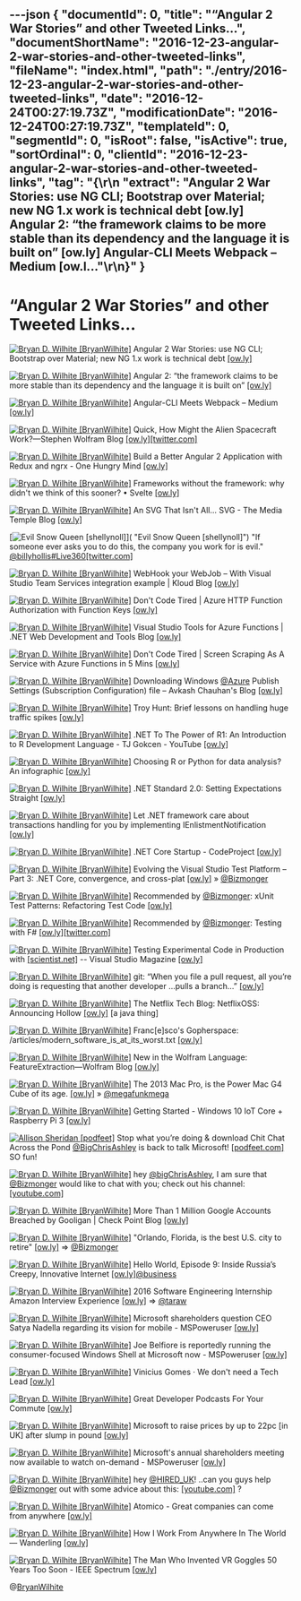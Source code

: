 ---json
{
  "documentId": 0,
  "title": "“Angular 2 War Stories” and other Tweeted Links…",
  "documentShortName": "2016-12-23-angular-2-war-stories-and-other-tweeted-links",
  "fileName": "index.html",
  "path": "./entry/2016-12-23-angular-2-war-stories-and-other-tweeted-links",
  "date": "2016-12-24T00:27:19.73Z",
  "modificationDate": "2016-12-24T00:27:19.73Z",
  "templateId": 0,
  "segmentId": 0,
  "isRoot": false,
  "isActive": true,
  "sortOrdinal": 0,
  "clientId": "2016-12-23-angular-2-war-stories-and-other-tweeted-links",
  "tag": "{\r\n  \"extract\": \"Angular 2 War Stories: use NG CLI; Bootstrap over Material; new NG 1.x work is technical debt [ow.ly] Angular 2: “the framework claims to be more stable than its dependency and the language it is built on” [ow.ly] Angular-CLI Meets Webpack – Medium [ow.l...\"\r\n}"
}
---

# “Angular 2 War Stories” and other Tweeted Links…

[<img alt="Bryan D. Wilhite [BryanWilhite]" src="https://songhay.blob.core.windows.net/shared-social-twitter/BryanWilhite.jpeg">](http://songhayblog.azurewebsites.net/ "Bryan D. Wilhite [BryanWilhite]") Angular 2 War Stories: use NG CLI; Bootstrap over Material; new NG 1.x work is technical debt [[ow.ly]](https://www.youtube.com/watch?v=i2P-KGUUxcg)

[<img alt="Bryan D. Wilhite [BryanWilhite]" src="https://songhay.blob.core.windows.net/shared-social-twitter/BryanWilhite.jpeg">](http://songhayblog.azurewebsites.net/ "Bryan D. Wilhite [BryanWilhite]") Angular 2: “the framework claims to be more stable than its dependency and the language it is built on” [[ow.ly]](http://ow.ly/6qwv306JobX)

[<img alt="Bryan D. Wilhite [BryanWilhite]" src="https://songhay.blob.core.windows.net/shared-social-twitter/BryanWilhite.jpeg">](http://songhayblog.azurewebsites.net/ "Bryan D. Wilhite [BryanWilhite]") Angular-CLI Meets Webpack – Medium [[ow.ly]](https://medium.com/@jeff.boothe/angular-cli-meets-webpack-7c9b1a1e1e89#.gl3vw7qpa)

[<img alt="Bryan D. Wilhite [BryanWilhite]" src="https://songhay.blob.core.windows.net/shared-social-twitter/BryanWilhite.jpeg">](http://songhayblog.azurewebsites.net/ "Bryan D. Wilhite [BryanWilhite]") Quick, How Might the Alien Spacecraft Work?—Stephen Wolfram Blog [[ow.ly]](https://writings.stephenwolfram.com/2016/11/quick-how-might-the-alien-spacecraft-work/?source=frontpage-latest-news)[[twitter.com]](https://twitter.com/BryanWilhite/status/810802200804896769/photo/1)

[<img alt="Bryan D. Wilhite [BryanWilhite]" src="https://songhay.blob.core.windows.net/shared-social-twitter/BryanWilhite.jpeg">](http://songhayblog.azurewebsites.net/ "Bryan D. Wilhite [BryanWilhite]") Build a Better Angular 2 Application with Redux and ngrx - One Hungry Mind [[ow.ly]](https://onehungrymind.com/build-better-angular-2-application-redux-ngrx/)

[<img alt="Bryan D. Wilhite [BryanWilhite]" src="https://songhay.blob.core.windows.net/shared-social-twitter/BryanWilhite.jpeg">](http://songhayblog.azurewebsites.net/ "Bryan D. Wilhite [BryanWilhite]") Frameworks without the framework: why didn't we think of this sooner? • Svelte [[ow.ly]](https://svelte.dev/blog/frameworks-without-the-framework/)

[<img alt="Bryan D. Wilhite [BryanWilhite]" src="https://songhay.blob.core.windows.net/shared-social-twitter/BryanWilhite.jpeg">](http://songhayblog.azurewebsites.net/ "Bryan D. Wilhite [BryanWilhite]") An SVG That Isn't All... SVG - The Media Temple Blog [[ow.ly]](https://mediatemple.net/blog/tips/an-svg-that-isnt-all-svg/)

[<img alt="Evil Snow Queen [shellynoll]" src="https://songhay.blob.core.windows.net/shared-social-twitter/shellynoll.jpg">]( "Evil Snow Queen [shellynoll]") "If someone ever asks you to do this, the company you work for is evil." [@billyhollis](http://twitter.com/billyhollis)[#Live360](http://twitter.com/search?q=%23Live360)[[twitter.com]](https://twitter.com/shellynoll/status/806968049274339330/photo/1)

[<img alt="Bryan D. Wilhite [BryanWilhite]" src="https://songhay.blob.core.windows.net/shared-social-twitter/BryanWilhite.jpeg">](http://songhayblog.azurewebsites.net/ "Bryan D. Wilhite [BryanWilhite]") WebHook your WebJob – With Visual Studio Team Services integration example | Kloud Blog [[ow.ly]](https://blog.kloud.com.au/2016/04/26/webhook-your-webjob-with-visual-studio-team-services-integration-example/)

[<img alt="Bryan D. Wilhite [BryanWilhite]" src="https://songhay.blob.core.windows.net/shared-social-twitter/BryanWilhite.jpeg">](http://songhayblog.azurewebsites.net/ "Bryan D. Wilhite [BryanWilhite]") Don't Code Tired | Azure HTTP Function Authorization with Function Keys [[ow.ly]](http://dontcodetired.com/blog/post/Azure-HTTP-Function-Authorization-with-Function-Keys)

[<img alt="Bryan D. Wilhite [BryanWilhite]" src="https://songhay.blob.core.windows.net/shared-social-twitter/BryanWilhite.jpeg">](http://songhayblog.azurewebsites.net/ "Bryan D. Wilhite [BryanWilhite]") Visual Studio Tools for Azure Functions | .NET Web Development and Tools Blog [[ow.ly]](https://devblogs.microsoft.com/aspnet/visual-studio-tools-for-azure-functions/)

[<img alt="Bryan D. Wilhite [BryanWilhite]" src="https://songhay.blob.core.windows.net/shared-social-twitter/BryanWilhite.jpeg">](http://songhayblog.azurewebsites.net/ "Bryan D. Wilhite [BryanWilhite]") Don't Code Tired | Screen Scraping As A Service with Azure Functions in 5 Mins [[ow.ly]](http://dontcodetired.com/blog/post/Screen-Scraping-As-A-Service-with-Azure-Functions-in-5-Mins)

[<img alt="Bryan D. Wilhite [BryanWilhite]" src="https://songhay.blob.core.windows.net/shared-social-twitter/BryanWilhite.jpeg">](http://songhayblog.azurewebsites.net/ "Bryan D. Wilhite [BryanWilhite]") Downloading Windows [@Azure](http://twitter.com/Azure) Publish Settings (Subscription Configuration) file – Avkash Chauhan's Blog [[ow.ly]](https://blogs.msdn.microsoft.com/avkashchauhan/2012/05/10/downloading-windows-azure-publish-settings-subscription-configuration-file/)

[<img alt="Bryan D. Wilhite [BryanWilhite]" src="https://songhay.blob.core.windows.net/shared-social-twitter/BryanWilhite.jpeg">](http://songhayblog.azurewebsites.net/ "Bryan D. Wilhite [BryanWilhite]") Troy Hunt: Brief lessons on handling huge traffic spikes [[ow.ly]](https://www.troyhunt.com/brief-lessons-on-handling-huge-traffic-spikes/)

[<img alt="Bryan D. Wilhite [BryanWilhite]" src="https://songhay.blob.core.windows.net/shared-social-twitter/BryanWilhite.jpeg">](http://songhayblog.azurewebsites.net/ "Bryan D. Wilhite [BryanWilhite]") .NET To The Power of R1: An Introduction to R Development Language - TJ Gokcen - YouTube [[ow.ly]](https://www.youtube.com/watch?v=JPyPnsb1XWM)

[<img alt="Bryan D. Wilhite [BryanWilhite]" src="https://songhay.blob.core.windows.net/shared-social-twitter/BryanWilhite.jpeg">](http://songhayblog.azurewebsites.net/ "Bryan D. Wilhite [BryanWilhite]") Choosing R or Python for data analysis? An infographic [[ow.ly]](https://www.datacamp.com/community/tutorials/r-or-python-for-data-analysis#gs.r_g6CjE)

[<img alt="Bryan D. Wilhite [BryanWilhite]" src="https://songhay.blob.core.windows.net/shared-social-twitter/BryanWilhite.jpeg">](http://songhayblog.azurewebsites.net/ "Bryan D. Wilhite [BryanWilhite]") .NET Standard 2.0: Setting Expectations Straight [[ow.ly]](https://www.infoq.com/news/2016/11/dotnet-standard-20-goals)

[<img alt="Bryan D. Wilhite [BryanWilhite]" src="https://songhay.blob.core.windows.net/shared-social-twitter/BryanWilhite.jpeg">](http://songhayblog.azurewebsites.net/ "Bryan D. Wilhite [BryanWilhite]") Let .NET framework care about transactions handling for you by implementing IEnlistmentNotification [[ow.ly]](https://blog.goyello.com/2016/11/30/let-net-framework-care-about-transactions-handling-for-you-by-implementing-ienlistmentnotification/)

[<img alt="Bryan D. Wilhite [BryanWilhite]" src="https://songhay.blob.core.windows.net/shared-social-twitter/BryanWilhite.jpeg">](http://songhayblog.azurewebsites.net/ "Bryan D. Wilhite [BryanWilhite]") .NET Core Startup - CodeProject [[ow.ly]](https://www.codeproject.com/Articles/1158377/NET-Core-Startup)

[<img alt="Bryan D. Wilhite [BryanWilhite]" src="https://songhay.blob.core.windows.net/shared-social-twitter/BryanWilhite.jpeg">](http://songhayblog.azurewebsites.net/ "Bryan D. Wilhite [BryanWilhite]") Evolving the Visual Studio Test Platform – Part 3: .NET Core, convergence, and cross-plat [[ow.ly]](https://devblogs.microsoft.com/devops/evolving-the-test-platform-part-3-net-core-convergence-and-cross-plat/) » [@Bizmonger](http://twitter.com/Bizmonger)

[<img alt="Bryan D. Wilhite [BryanWilhite]" src="https://songhay.blob.core.windows.net/shared-social-twitter/BryanWilhite.jpeg">](http://songhayblog.azurewebsites.net/ "Bryan D. Wilhite [BryanWilhite]") Recommended by [@Bizmonger](http://twitter.com/Bizmonger): xUnit Test Patterns: Refactoring Test Code [[ow.ly]](https://www.amazon.com/xUnit-Test-Patterns-Refactoring-Code/dp/0131495054%3FSubscriptionId%3D1SW6D7X6ZXXR92KVX0G2%26tag%3Dthekintespacec00%26linkCode%3Dxm2%26camp%3D2025%26creative%3D165953%26creativeASIN%3D0131495054)

[<img alt="Bryan D. Wilhite [BryanWilhite]" src="https://songhay.blob.core.windows.net/shared-social-twitter/BryanWilhite.jpeg">](http://songhayblog.azurewebsites.net/ "Bryan D. Wilhite [BryanWilhite]") Recommended by [@Bizmonger](http://twitter.com/Bizmonger): Testing with F# [[ow.ly]](https://www.amazon.com/Testing-F-Mikael-Lundin/dp/1784391239%3FSubscriptionId%3D1SW6D7X6ZXXR92KVX0G2%26tag%3Dthekintespacec00%26linkCode%3Dxm2%26camp%3D2025%26creative%3D165953%26creativeASIN%3D1784391239)[[twitter.com]](https://twitter.com/BryanWilhite/status/808733876206141440/photo/1)

[<img alt="Bryan D. Wilhite [BryanWilhite]" src="https://songhay.blob.core.windows.net/shared-social-twitter/BryanWilhite.jpeg">](http://songhayblog.azurewebsites.net/ "Bryan D. Wilhite [BryanWilhite]") Testing Experimental Code in Production with [[scientist.net]](http://Scientist.NET) -- Visual Studio Magazine [[ow.ly]](https://visualstudiomagazine.com/articles/2016/11/01/testing-experimental-code.aspx)

[<img alt="Bryan D. Wilhite [BryanWilhite]" src="https://songhay.blob.core.windows.net/shared-social-twitter/BryanWilhite.jpeg">](http://songhayblog.azurewebsites.net/ "Bryan D. Wilhite [BryanWilhite]") git: “When you file a pull request, all you’re doing is requesting that another developer …pulls a branch…” [[ow.ly]](https://www.atlassian.com/git/tutorials/making-a-pull-request)

[<img alt="Bryan D. Wilhite [BryanWilhite]" src="https://songhay.blob.core.windows.net/shared-social-twitter/BryanWilhite.jpeg">](http://songhayblog.azurewebsites.net/ "Bryan D. Wilhite [BryanWilhite]") The Netflix Tech Blog: NetflixOSS: Announcing Hollow [[ow.ly]](https://medium.com/netflix-techblog/netflixoss-announcing-hollow-5f710eefca4b) [a java thing]

[<img alt="Bryan D. Wilhite [BryanWilhite]" src="https://songhay.blob.core.windows.net/shared-social-twitter/BryanWilhite.jpeg">](http://songhayblog.azurewebsites.net/ "Bryan D. Wilhite [BryanWilhite]") Franc[e]sco's Gopherspace: /articles/modern_software_is_at_its_worst.txt [[ow.ly]](http://ow.ly/ilyi306DPjh)

[<img alt="Bryan D. Wilhite [BryanWilhite]" src="https://songhay.blob.core.windows.net/shared-social-twitter/BryanWilhite.jpeg">](http://songhayblog.azurewebsites.net/ "Bryan D. Wilhite [BryanWilhite]") New in the Wolfram Language: FeatureExtraction—Wolfram Blog [[ow.ly]](https://blog.wolfram.com/2016/12/02/new-in-the-wolfram-language-featureextraction/)

[<img alt="Bryan D. Wilhite [BryanWilhite]" src="https://songhay.blob.core.windows.net/shared-social-twitter/BryanWilhite.jpeg">](http://songhayblog.azurewebsites.net/ "Bryan D. Wilhite [BryanWilhite]") The 2013 Mac Pro, is the Power Mac G4 Cube of its age. [[ow.ly]](http://newtonblog.net/notes/last-macpro__trashed/) » [@megafunkmega](http://twitter.com/megafunkmega)

[<img alt="Bryan D. Wilhite [BryanWilhite]" src="https://songhay.blob.core.windows.net/shared-social-twitter/BryanWilhite.jpeg">](http://songhayblog.azurewebsites.net/ "Bryan D. Wilhite [BryanWilhite]") Getting Started - Windows 10 IoT Core + Raspberry Pi 3 [[ow.ly]](https://www.youtube.com/watch?v=JPRUbGIyODY)

[<img alt="Allison Sheridan [podfeet]" src="https://songhay.blob.core.windows.net/shared-social-twitter/podfeet.jpg">](http://podfeet.com/ "Allison Sheridan [podfeet]") Stop what you’re doing & download Chit Chat Across the Pond [@BigChrisAshley](http://twitter.com/BigChrisAshley) is back to talk Microsoft! [[podfeet.com]](http://www.podfeet.com/blog/2016/12/ccatp-468/) SO fun!

[<img alt="Bryan D. Wilhite [BryanWilhite]" src="https://songhay.blob.core.windows.net/shared-social-twitter/BryanWilhite.jpeg">](http://songhayblog.azurewebsites.net/ "Bryan D. Wilhite [BryanWilhite]") hey [@bigChrisAshley](http://twitter.com/bigChrisAshley), I am sure that [@Bizmonger](http://twitter.com/Bizmonger) would like to chat with you; check out his channel: [[youtube.com]](https://www.youtube.com/user/Bizmonger)

[<img alt="Bryan D. Wilhite [BryanWilhite]" src="https://songhay.blob.core.windows.net/shared-social-twitter/BryanWilhite.jpeg">](http://songhayblog.azurewebsites.net/ "Bryan D. Wilhite [BryanWilhite]") More Than 1 Million Google Accounts Breached by Gooligan | Check Point Blog [[ow.ly]](https://blog.checkpoint.com/2016/11/30/1-million-google-accounts-breached-gooligan/)

[<img alt="Bryan D. Wilhite [BryanWilhite]" src="https://songhay.blob.core.windows.net/shared-social-twitter/BryanWilhite.jpeg">](http://songhayblog.azurewebsites.net/ "Bryan D. Wilhite [BryanWilhite]") "Orlando, Florida, is the best U.S. city to retire" [[ow.ly]](https://www.huffpost.com/entry/the-10-best-and-worst-us-cities-to-retire-in-2016_n_57b1dfb1e4b07184041205a0) => [@Bizmonger](http://twitter.com/Bizmonger)

[<img alt="Bryan D. Wilhite [BryanWilhite]" src="https://songhay.blob.core.windows.net/shared-social-twitter/BryanWilhite.jpeg">](http://songhayblog.azurewebsites.net/ "Bryan D. Wilhite [BryanWilhite]") Hello World, Episode 9: Inside Russia’s Creepy, Innovative Internet [[ow.ly]](https://www.bloomberg.com/tosv2.html?vid=&uuid=eb781f50-274b-11ea-ba2d-a1606aaea42b&url=L2ZlYXR1cmVzLzIwMTYtaGVsbG8td29ybGQtcnVzc2lhLz9jbXBpZD1CQkQxMTMwMTZfQkla)[@business](http://twitter.com/business)

[<img alt="Bryan D. Wilhite [BryanWilhite]" src="https://songhay.blob.core.windows.net/shared-social-twitter/BryanWilhite.jpeg">](http://songhayblog.azurewebsites.net/ "Bryan D. Wilhite [BryanWilhite]") 2016 Software Engineering Internship Amazon Interview Experience [[ow.ly]](https://rajk.me/amazon-interview-experience/) => [@taraw](http://twitter.com/taraw)

[<img alt="Bryan D. Wilhite [BryanWilhite]" src="https://songhay.blob.core.windows.net/shared-social-twitter/BryanWilhite.jpeg">](http://songhayblog.azurewebsites.net/ "Bryan D. Wilhite [BryanWilhite]") Microsoft shareholders question CEO Satya Nadella regarding its vision for mobile - MSPoweruser [[ow.ly]](https://mspoweruser.com/microsoft-shareholders-question-ceo-satya-nadella-regarding-vision-mobile/)

[<img alt="Bryan D. Wilhite [BryanWilhite]" src="https://songhay.blob.core.windows.net/shared-social-twitter/BryanWilhite.jpeg">](http://songhayblog.azurewebsites.net/ "Bryan D. Wilhite [BryanWilhite]") Joe Belfiore is reportedly running the consumer-focused Windows Shell at Microsoft now - MSPoweruser [[ow.ly]](https://mspoweruser.com/joe-belfiore-is-reportedly-running-the-consumer-focused-windows-shell-at-microsoft-now/)

[<img alt="Bryan D. Wilhite [BryanWilhite]" src="https://songhay.blob.core.windows.net/shared-social-twitter/BryanWilhite.jpeg">](http://songhayblog.azurewebsites.net/ "Bryan D. Wilhite [BryanWilhite]") Vinicius Gomes · We don't need a Tech Lead [[ow.ly]](http://vvgomes.com/we-dont-need-tech-leads/)

[<img alt="Bryan D. Wilhite [BryanWilhite]" src="https://songhay.blob.core.windows.net/shared-social-twitter/BryanWilhite.jpeg">](http://songhayblog.azurewebsites.net/ "Bryan D. Wilhite [BryanWilhite]") Great Developer Podcasts For Your Commute [[ow.ly]](http://rion.io/2016/11/30/great-developer-podcasts-for-your-commute/)

[<img alt="Bryan D. Wilhite [BryanWilhite]" src="https://songhay.blob.core.windows.net/shared-social-twitter/BryanWilhite.jpeg">](http://songhayblog.azurewebsites.net/ "Bryan D. Wilhite [BryanWilhite]") Microsoft to raise prices by up to 22pc [in UK] after slump in pound [[ow.ly]](https://www.telegraph.co.uk/business/2016/10/23/microsoft-to-lift-prices-up-to-22pc-over-falling-pound/)

[<img alt="Bryan D. Wilhite [BryanWilhite]" src="https://songhay.blob.core.windows.net/shared-social-twitter/BryanWilhite.jpeg">](http://songhayblog.azurewebsites.net/ "Bryan D. Wilhite [BryanWilhite]") Microsoft's annual shareholders meeting now available to watch on-demand - MSPoweruser [[ow.ly]](https://mspoweruser.com/microsofts-annual-shareholders-meeting-now-available-watch-demand/)

[<img alt="Bryan D. Wilhite [BryanWilhite]" src="https://songhay.blob.core.windows.net/shared-social-twitter/BryanWilhite.jpeg">](http://songhayblog.azurewebsites.net/ "Bryan D. Wilhite [BryanWilhite]") hey [@HIRED_UK](http://twitter.com/HIRED_UK)! ..can you guys help [@Bizmonger](http://twitter.com/Bizmonger) out with some advice about this: [[youtube.com]](https://www.youtube.com/watch?v=DeOJ7JU3yic&t=3s) ?

[<img alt="Bryan D. Wilhite [BryanWilhite]" src="https://songhay.blob.core.windows.net/shared-social-twitter/BryanWilhite.jpeg">](http://songhayblog.azurewebsites.net/ "Bryan D. Wilhite [BryanWilhite]") Atomico - Great companies can come from anywhere [[ow.ly]](https://www.atomico.com/state-of-european-tech-survey-2018-make-your-voice-heard/2016/)

[<img alt="Bryan D. Wilhite [BryanWilhite]" src="https://songhay.blob.core.windows.net/shared-social-twitter/BryanWilhite.jpeg">](http://songhayblog.azurewebsites.net/ "Bryan D. Wilhite [BryanWilhite]") How I Work From Anywhere In The World — Wanderling [[ow.ly]](http://wanderling.co/how-i-work-from-anywhere-in-the-world)

[<img alt="Bryan D. Wilhite [BryanWilhite]" src="https://songhay.blob.core.windows.net/shared-social-twitter/BryanWilhite.jpeg">](http://songhayblog.azurewebsites.net/ "Bryan D. Wilhite [BryanWilhite]") The Man Who Invented VR Goggles 50 Years Too Soon - IEEE Spectrum [[ow.ly]](https://spectrum.ieee.org/tech-history/heroic-failures/the-man-who-invented-vr-goggles-50-years-too-soon)

@[BryanWilhite](https://twitter.com/BryanWilhite)
